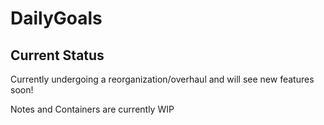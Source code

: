 # DailyGoals

## Current Status
Currently undergoing a reorganization/overhaul and will see new features soon!

Notes and Containers are currently WIP